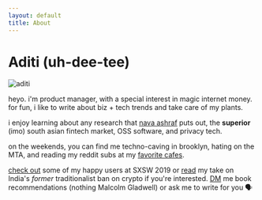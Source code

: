 ```yaml
---
layout: default
title: About
---
```


# Aditi (uh-dee-tee)

![aditi]()

heyo. i'm product manager, with a special interest in magic internet money. for fun, i like to write about biz + tech trends and take care of my plants.

i enjoy learning about any research that [nava ashraf](https://ashrafnava.wordpress.com/) puts out, the **superior** (imo) south asian fintech market, OSS software, and privacy tech.

on the weekends, you can find me techno-caving in brooklyn, hating on the MTA, and reading my reddit subs at my [favorite cafes](https://www.notion.so/cafe-workspots-80b6b55555524fe88185d20806e30967).

[check out](https://www.youtube.com/watch?v=NhHs1lPCzK0https://www.youtube.com/watch?v=NhHs1lPCzK0) some of my happy users at SXSW 2019 or [read](https://thejuggernaut.com/article?id=7vkLiVyhWm5guuwTPcbTCl) my take on India's *former* traditionalist ban on crypto if you're interested. [DM](https://twitter.com/adeets_22) me book recommendations (nothing Malcolm Gladwell) or ask me to write for you 🗣
